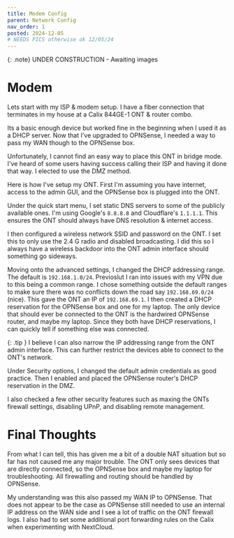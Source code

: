 ```yaml
---
title: Modem Config
parent: Network Config
nav_order: 1
posted: 2024-12-05
# NEEDS PICS otherwise ok 12/05/24
---
```


{: .note}
UNDER CONSTRUCTION - Awaiting images

# Modem

Lets start with my ISP & modem setup. I have a fiber connection that terminates in my house at a Calix 844GE-1 ONT & router combo.

Its a basic enough device but worked fine in the beginning when I used it as a DHCP server. Now that I've upgraded to OPNSense, I needed a way to pass my WAN though to the OPNSense box.

Unfortunately, I cannot find an easy way to place this ONT in bridge mode. I've heard of some users having success calling their ISP and having it done that way. I elected to use the DMZ method. 

Here is how I've setup my ONT. First I'm assuming you have internet, access to the admin GUI, and the OPNSense box is plugged into the ONT.

Under the quick start menu, I set static DNS servers to some of the publicly available ones. I'm using Google's `8.8.8.8` and Cloudflare's `1.1.1.1`. This ensures the ONT should always have DNS resolution & internet access.

I then configured a wireless network SSID and password on the ONT. I set this to only use the 2.4 G radio and disabled broadcasting.  I did this so I always have a wireless backdoor into the ONT admin interface should something go sideways.

Moving onto the advanced settings, I changed the DHCP addressing range. The default is `192.168.1.0/24`. Previoslut I ran into issues with my VPN due to this being a common range. I chose something outside the default ranges to make sure there was no conflicts down the road say `192.168.69.0/24` (nice). This gave the ONT an IP of `192.168.69.1`. I then created a DHCP reservation for the OPNSense box and one for my laptop. The only device that should ever be connected to the ONT is the hardwired OPNSense router, and maybe my laptop. Since they both have DHCP reservations, I can quickly tell if something else was connected.

{: .tip }
I believe I can also narrow the IP addressing range from the ONT admin interface. This can further restrict the devices able to connect to the ONT's network.

Under Security options, I changed the default admin credentials as good practice. Then I enabled and placed the OPNSense router's DHCP reservation in the DMZ.

I also checked a few other security features such as maxing the ONTs firewall settings, disabling UPnP, and disabling remote management.

# Final Thoughts

From what I can tell, this has given me a bit of a double NAT situation but so far has not caused me any major trouble. The ONT only sees devices that are directly connected, so the OPNSense box and maybe my laptop for troubleshooting. All firewalling and routing should be handled by OPNSense.

My understanding was this also passed my WAN IP to OPNSense. That does not appear to be the case as OPNSense still needed to use an internal IP address on the WAN side and I see a lot of traffic on the ONT firewall logs. I also had to set some additional port forwarding rules on the Calix when experimenting with NextCloud. 

